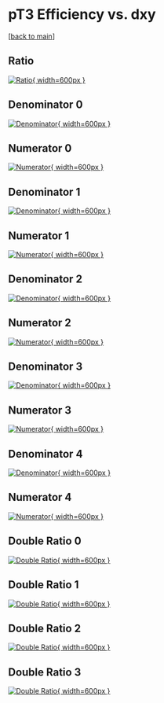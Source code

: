 # pT3 Efficiency vs. dxy

[[back to main](./)]



## Ratio

[![Ratio](../mtv/var/pT3_loweta_13_-1_eff_dxy.png){ width=600px }](../mtv/var/pT3_loweta_13_-1_eff_dxy.pdf)

## Denominator 0

[![Denominator](../mtv/den/pT3_loweta_13_-1_eff_dxy_den0.png){ width=600px }](../mtv/den/pT3_loweta_13_-1_eff_dxy_den0.pdf)

## Numerator 0

[![Numerator](../mtv/num/pT3_loweta_13_-1_eff_dxy_num0.png){ width=600px }](../mtv/num/pT3_loweta_13_-1_eff_dxy_num0.pdf)

## Denominator 1

[![Denominator](../mtv/den/pT3_loweta_13_-1_eff_dxy_den1.png){ width=600px }](../mtv/den/pT3_loweta_13_-1_eff_dxy_den1.pdf)

## Numerator 1

[![Numerator](../mtv/num/pT3_loweta_13_-1_eff_dxy_num1.png){ width=600px }](../mtv/num/pT3_loweta_13_-1_eff_dxy_num1.pdf)

## Denominator 2

[![Denominator](../mtv/den/pT3_loweta_13_-1_eff_dxy_den2.png){ width=600px }](../mtv/den/pT3_loweta_13_-1_eff_dxy_den2.pdf)

## Numerator 2

[![Numerator](../mtv/num/pT3_loweta_13_-1_eff_dxy_num2.png){ width=600px }](../mtv/num/pT3_loweta_13_-1_eff_dxy_num2.pdf)

## Denominator 3

[![Denominator](../mtv/den/pT3_loweta_13_-1_eff_dxy_den3.png){ width=600px }](../mtv/den/pT3_loweta_13_-1_eff_dxy_den3.pdf)

## Numerator 3

[![Numerator](../mtv/num/pT3_loweta_13_-1_eff_dxy_num3.png){ width=600px }](../mtv/num/pT3_loweta_13_-1_eff_dxy_num3.pdf)

## Denominator 4

[![Denominator](../mtv/den/pT3_loweta_13_-1_eff_dxy_den4.png){ width=600px }](../mtv/den/pT3_loweta_13_-1_eff_dxy_den4.pdf)

## Numerator 4

[![Numerator](../mtv/num/pT3_loweta_13_-1_eff_dxy_num4.png){ width=600px }](../mtv/num/pT3_loweta_13_-1_eff_dxy_num4.pdf)

## Double Ratio 0

[![Double Ratio](../mtv/ratio/pT3_loweta_13_-1_eff_dxy_ratio0.png){ width=600px }](../mtv/ratio/pT3_loweta_13_-1_eff_dxy_ratio0.pdf)

## Double Ratio 1

[![Double Ratio](../mtv/ratio/pT3_loweta_13_-1_eff_dxy_ratio1.png){ width=600px }](../mtv/ratio/pT3_loweta_13_-1_eff_dxy_ratio1.pdf)

## Double Ratio 2

[![Double Ratio](../mtv/ratio/pT3_loweta_13_-1_eff_dxy_ratio2.png){ width=600px }](../mtv/ratio/pT3_loweta_13_-1_eff_dxy_ratio2.pdf)

## Double Ratio 3

[![Double Ratio](../mtv/ratio/pT3_loweta_13_-1_eff_dxy_ratio3.png){ width=600px }](../mtv/ratio/pT3_loweta_13_-1_eff_dxy_ratio3.pdf)

